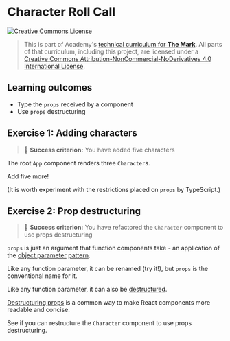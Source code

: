 # Character Roll Call

<a rel="license" href="http://creativecommons.org/licenses/by-nc-nd/4.0/"><img alt="Creative Commons License" style="border-width:0" src="https://i.creativecommons.org/l/by-nc-nd/4.0/88x31.png" /></a>

> This is part of Academy's [technical curriculum for **The Mark**](https://github.com/WeAreAcademy/curriculum-mark). All parts of that curriculum, including this project, are licensed under a <a rel="license" href="http://creativecommons.org/licenses/by-nc-nd/4.0/">Creative Commons Attribution-NonCommercial-NoDerivatives 4.0 International License</a>.

## Learning outcomes

- Type the `props` received by a component
- Use `props` destructuring

## Exercise 1: Adding characters

> 🎯 **Success criterion:** You have added five characters

The root `App` component renders three `Character`s.

Add five more!

(It is worth experiment with the restrictions placed on `props` by TypeScript.)

## Exercise 2: Prop destructuring

> 🎯 **Success criterion:** You have refactored the `Character` component to use props destructuring

`props` is just an argument that function components take - an application of the [object parameter](https://refactoring.guru/introduce-parameter-object) [pattern](https://www.freecodecamp.org/news/elegant-patterns-in-modern-javascript-roro-be01e7669cbd/).

Like any function parameter, it can be renamed (try it!), but `props` is the conventional name for it.

Like any function parameter, it can also be [destructured](https://developer.mozilla.org/en-US/docs/Web/JavaScript/Reference/Operators/Destructuring_assignment).

[Destructuring props](https://reactpatterns.com/#destructuring-props) is a common way to make React components more readable and concise.

See if you can restructure the `Character` component to use props destructuring.
